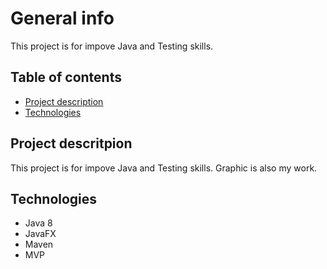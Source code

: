 # General info
This project is for impove Java and Testing skills.

## Table of contents
* [Project description](#general-info)
* [Technologies](#technologies)

## Project descritpion
This project is for impove Java and Testing skills. Graphic is also my work.

## Technologies
* Java 8
* JavaFX
* Maven
* MVP
